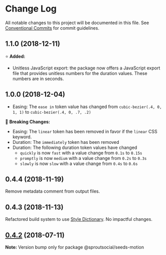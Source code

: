 # Change Log

All notable changes to this project will be documented in this file.
See [Conventional Commits](https://conventionalcommits.org) for commit guidelines.

## 1.1.0 (2018-12-11)
⭐️ **Added:**
- Unitless JavaScript export: the package now offers a JavaScript export file that provides unitless numbers for the duration values. These numbers are in seconds. 

## 1.0.0 (2018-12-04)
- Easing: The `ease in` token value has changed from `cubic-bezier(.4, 0, 1, 1)` to `cubic-bezier(.4, 0, .7, .2)`

🚨 **Breaking Changes:**
- Easing: The `linear` token has been removed in favor if the `linear` CSS keyword.
- Duration: The `immediately` token has been removed
- Duration: The following duration token values have changed
	- `quickly` is now `fast` with a value change from `0.1s` to `0.15s`
	- `promptly` is now `medium` with a value change from `0.2s` to `0.3s`
	- `slowly` is now `slow` with a value change from `0.4s` to `0.6s`

## 0.4.4 (2018-11-19)
Remove metadata comment from output files.

## 0.4.3 (2018-11-13)
Refactored build system to use [Style Dictionary](https://amzn.github.io/style-dictionary). No impactful changes.

<a name="0.4.2"></a>
## [0.4.2](https://github.com/sproutsocial/seeds/compare/@sproutsocial/seeds-motion@0.4.1...@sproutsocial/seeds-motion@0.4.2) (2018-07-11)




**Note:** Version bump only for package @sproutsocial/seeds-motion
